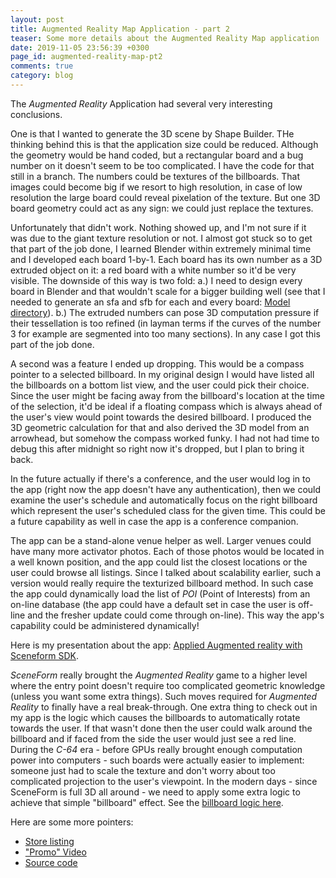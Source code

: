 ```yaml
---
layout: post
title: Augmented Reality Map Application - part 2
teaser: Some more details about the Augmented Reality Map application
date: 2019-11-05 23:56:39 +0300
page_id: augmented-reality-map-pt2
comments: true
category: blog
---
```

The _Augmented Reality_ Application had several very interesting conclusions.

One is that I wanted to generate the 3D scene by Shape Builder. THe thinking behind this is that the application size could be reduced. Although the geometry would be hand coded, but a rectangular board and a bug number on it doesn't seem to be too complicated. I have the code for that still in a branch. The numbers could be textures of the billboards. That images could become big if we resort to high resolution, in case of low resolution the large board could reveal pixelation of the texture. But one 3D board geometry could act as any sign: we could just replace the textures.

Unfortunately that didn't work. Nothing showed up, and I'm not sure if it was due to the giant texture resolution or not. I almost got stuck so to get that part of the job done, I learned Blender within extremely minimal time and I developed each board 1-by-1. Each board has its own number as a 3D extruded object on it: a red board with a white number so it'd be very visible. The downside of this way is two fold: a.) I need to design every board in Blender and that wouldn't scale for a bigger building well (see that I needed to generate an sfa and sfb for each and every board: [Model directory](https://github.com/gdgfresno/DevfestARMap/tree/master/app/sampledata/models)). b.) The extruded numbers can pose 3D computation pressure if their tessellation is too refined (in layman terms if the curves of the number 3 for example are segmented into too many sections). In any case I got this part of the job done.

A second was a feature I ended up dropping. This would be a compass pointer to a selected billboard. In my original design I would have listed all the billboards on a bottom list view, and the user could pick their choice. Since the user might be facing away from the billboard's location at the time of the selection, it'd be ideal if a floating compass which is always ahead of the user's view would point towards the desired billboard. I produced the 3D geometric calculation for that and also derived the 3D model from an arrowhead, but somehow the compass worked funky. I had not had time to debug this after midnight so right now it's dropped, but I plan to bring it back.

In the future actually if there's a conference, and the user would log in to the app (right now the app doesn't have any authentication), then we could examine the user's schedule and automatically focus on the right billboard which represent the user's scheduled class for the given time. This could be a future capability as well in case the app is a conference companion.

The app can be a stand-alone venue helper as well. Larger venues could have many more activator photos. Each of those photos would be located in a well known position, and the app could list the closest locations or the user could browse all listings. Since I talked about scalability earlier, such a version would really require the texturized billboard method. In such case the app could dynamically load the list of _POI_ (Point of Interests) from an on-line database (the app could have a default set in case the user is off-line and the fresher update could come through on-line). This way the app's capability could be administered dynamically!

Here is my presentation about the app: [Applied Augmented reality with Sceneform SDK](https://docs.google.com/presentation/d/1BQKad_-6TiIM3k6Iz4jzcJUvGCLfSqlU-NLIuJZUiYA/edit#slide=id.p).

_SceneForm_ really brought the _Augmented Reality_ game to a higher level where the entry point doesn't require too complicated geometric knowledge (unless you want some extra things). Such moves required for _Augmented Reality_ to finally have a real break-through. One extra thing to check out in my app is the logic which causes the billboards to automatically rotate towards the user. If that wasn't done then the user could walk around the billboard and if faced from the side the user would just see a red line. During the _C-64_ era - before GPUs really brought enough computation power into computers - such boards were actually easier to implement: someone just had to scale the texture and don't worry about too complicated projection to the user's viewpoint. In the modern days - since SceneForm is full 3D all around - we need to apply some extra logic to achieve that simple "billboard" effect. See the [billboard logic here](https://github.com/gdgfresno/DevfestARMap/blob/master/app/src/main/java/com/valleydevfest/armap/BillBoardNode.java).

Here are some more pointers:
* [Store listing](https://play.google.com/store/apps/details?id=com.valleydevfest.armap)
* ["Promo" Video](https://www.youtube.com/watch?v=vHz358sAPLM)
* [Source code](https://github.com/gdgfresno/DevfestARMap)
